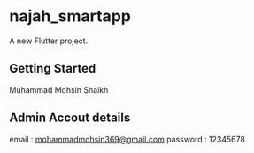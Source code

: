 # najah_smartapp

A new Flutter project.

## Getting Started

Muhammad Mohsin Shaikh

## Admin Accout details

email :  mohammadmohsin369@gmail.com
password : 12345678
